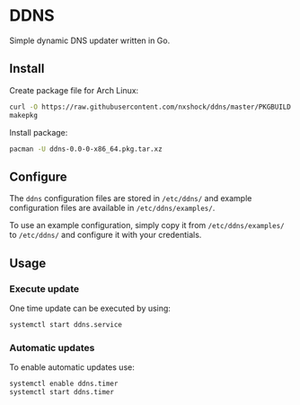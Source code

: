 # DDNS

Simple dynamic DNS updater written in Go.

## Install

Create package file for Arch Linux:

```sh
curl -O https://raw.githubusercontent.com/nxshock/ddns/master/PKGBUILD
makepkg
```

Install package:

```sh
pacman -U ddns-0.0-0-x86_64.pkg.tar.xz
```

## Configure

The `ddns` configuration files are stored in `/etc/ddns/` and example
configuration files are available in `/etc/ddns/examples/`.

To use an example configuration, simply copy it from `/etc/ddns/examples/` to
`/etc/ddns/` and configure it with your credentials.

## Usage

### Execute update

One time update can be executed by using:

```sh
systemctl start ddns.service
```

### Automatic updates

To enable automatic updates use:

```sh
systemctl enable ddns.timer
systemctl start ddns.timer
```
